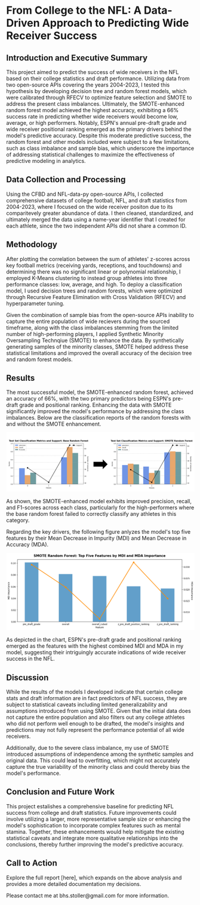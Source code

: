 # From College to the NFL: A Data-Driven Approach to Predicting Wide Receiver Success

## Introduction and Executive Summary
This project aimed to predict the success of wide receivers in the NFL based on their college statistics and draft performance. Utilizing data from two open-source APIs covering the years 2004-2023, I tested this hypothesis by developing decision tree and random forest models, which were calibrated through RFECV to optimize feature selection and SMOTE to address the present class imbalances. Ultimately, the SMOTE-enhanced random forest model achieved the highest accuracy, exhibiting a 66% success rate in predicting whether wide receivers would become low, average, or high performers. Notably, ESPN's annual pre-draft grade and wide receiver positional ranking emerged as the primary drivers behind the model's predictive accuracy. Despite this moderate predictive success, the random forest and other models included were subject to a few limitations, such as class imbalance and sample bias, which underscore the importance of addressing statistical challenges to maximize the effectiveness of predictive modeling in analytics.

## Data Collection and Processing
Using the CFBD and NFL-data-py open-source APIs, I collected comprehensive datasets of college football, NFL, and draft statistics from 2004-2023, where I focused on the wide receiver positon due to its comparitevely greater abundance of data. I then cleaned, standardized, and ultimately merged the data using a name-year identifier that I created for each athlete, since the two independent APIs did not share a common ID.

## Methodology
After plotting the correlation between the sum of athletes' z-scores across key football metrics (receiving yards, receptions, and touchdowns) and determining there was no significant linear or polynomial relationship, I employed K-Means clustering to instead group athletes into three performance classes: low, average, and high. To deploy a classification model, I used decision trees and random forests, which were optimized through Recursive Feature Elimination with Cross Validation (RFECV) and hyperparameter tuning. 
</p>
Given the combination of sample bias from the open-source APIs inability to capture the entire population of wide recievers during the sourced timeframe, along with the class imbalances stemming from the limited number of high-performing players, I applied Synthetic Minority Oversampling Technqiue (SMOTE) to enhance the data. By synthetically generating samples of the minority classes, SMOTE helped address these statistical limitations and improved the overall accuracy of the decision tree and random forest models.

## Results
The most successful model, the SMOTE-enhanced random forest, achieved an accuracy of 66%, with the two primary predictors being ESPN's pre-draft grade and positional ranking. Enhancing the data with SMOTE significantly improved the model's performance by addressing the class imbalances. Below are the classification reports of the random forests with and without the SMOTE enhancement.
</p>
<p align="center">
  <img src="Figures/figure_24.png" title="Random Forest Classification Report Comparison">
</p>
As shown, the SMOTE-enhanced model exhibits improved precision, recall, and F1-scores across each class, particularly for the high-performers where the base random forest failed to correctly classify any athletes in this category. 
</p>
Regarding the key drivers, the following figure anlyzes the model's top five features by their Mean Decrease in Impurity (MDI) and Mean Decrease in Accuracy (MDA).
</p>
<p align="center">
  <img src="Figures/figure_23.png" title="SMOTE Random Forest: Top Five Features by MDI and MDA Importance">
</p>
As depicted in the chart, ESPN's pre-draft grade and positional ranking emerged as the features with the highest combined MDI and MDA in my model, suggesting their intriguingly accurate indications of wide receiver success in the NFL.

## Discussion
While the results of the models I developed indicate that certain college stats and draft information are in fact predictors of NFL success, they are subject to statistical caveats including limited generalizability and assumptions introduced from using SMOTE. Given that the initial data does not capture the entire population and also filters out any college athletes who did not perform well enough to be drafted, the model's insights and predictions may not fully represent the performance potential of all wide receivers.
</p>
Additionally, due to the severe class imbalance, my use of SMOTE introduced assumptions of independence among the synthetic samples and original data. This could lead to overfitting, which might not accurately capture the true variability of the minority class and could thereby bias the model's performance.

## Conclusion and Future Work
This project estalishes a comprehensive baseline for predicting NFL success from college and draft statistics. Future improvements could involve utilizing a larger, more representative sample size or enhancing the model's sophistication to incorporate complex features such as mental stamina. Together, these enhancements would help mitigate the existing statistical caveats and integrate more qualitative relationships into the conclusions, thereby further improving the model's predictive accuracy.

## Call to Action
Explore the full report [here], which expands on the above analysis and provides a more detailed documentation my decisions.
</p>
Please contact me at bhs.stoller@gmail.com for more information.

